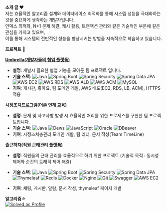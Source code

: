 **소개 글 ❤**
<br>
저는 효율적인 알고리즘 설계와 데이터베이스 최적화를 통해 시스템 성능을 극대화하는 것을 중요하게 생각하는 개발자입니다. 
<br>
인덱스 최적화, N+1 문제 해결, 캐시 활용, 트랜잭션 관리와 같은 기술적인 부분에 깊은 관심을 가지고 있으며, 
<br>
이를 통해 시스템의 전반적인 성능을 향상시키는 방법을 지속적으로 학습하고 있습니다.


**프로젝트 🦍**

**[Umbrella(개발자들의 협업 플랫폼)](https://github.com/rlaxoehd4234/Umbrella)**
- **설명**: 개발시 필요한 협업 기능을 모아둔 팀 프로젝트 입니다.
- **기술 스택**:  ![Java](https://img.shields.io/badge/Java-8%2B-blue)
                  ![Spring Boot](https://img.shields.io/badge/Spring_Boot-2.5.0-green)
                  ![Spring Security](https://img.shields.io/badge/Spring_Security-5.5.0-blue)
                  ![Spring Data JPA](https://img.shields.io/badge/Spring_Data_JPA-2.5.0-blue)
                  ![AWS EC2](https://img.shields.io/badge/AWS_EC2-Black?logo=aws&logoColor=white)
                  ![AWS RDS](https://img.shields.io/badge/AWS_RDS-Black?logo=aws&logoColor=white)
                  ![AWS ALB](https://img.shields.io/badge/AWS_ALB-Black?logo=aws&logoColor=white)
                  ![AWS ACM](https://img.shields.io/badge/AWS_ACM-Black?logo=aws&logoColor=white)
                  ![MySQL](https://img.shields.io/badge/MySQL-5.7-blue)
- **기여**: 게시판, 좋아요, 팀 도메인 개발, AWS 배포(EC2, RDS, LB, ACM), HTTPS 적용

**[시정조치프로그램(더존 연계 교육)](https://github.com/rlaxoehd4234/douzoneCorrectiveAction)**
- **설명**: 문제 및 사고사항 발생 시 효율적인 처리를 위한 프로세스를 구현한 팀 프로젝트입니다.
- **기술 스택**:  ![Java](https://img.shields.io/badge/Java-8%2B-blue)
                  ![Dews](https://img.shields.io/badge/Dews-1.0-orange)  <!-- 듀스에 대한 배지는 없어 대체 배지로 표시 -->
                  ![JavaScript](https://img.shields.io/badge/JavaScript-ES6-yellow)
                  ![Oracle](https://img.shields.io/badge/Oracle-12c-blue)
                  ![DBeaver](https://img.shields.io/badge/DBeaver-7.3.2-blue)
- **기여**: 시정조치총관리 도메인 개발, 팀 리더, 문서 작성(Team TimeLine)

**[출근하자(직원 근태관리 플랫폼)](https://github.com/chulgunhaza/chulgunhaza-backend)**
- **설명**: 직원들의 근태 관리를 효율적으로 하기 위한 프로젝트 (기술적 목적 : 동시성 제어와 순간의 트래픽 제어 해결)
- **기술 스택**: ![Java](https://img.shields.io/badge/Java-8%2B-blue)
                 ![Spring Boot](https://img.shields.io/badge/Spring_Boot-2.5.0-green)
                 ![Spring Security](https://img.shields.io/badge/Spring_Security-5.5.0-blue)
                 ![Spring Data JPA](https://img.shields.io/badge/Spring_Data_JPA-2.5.0-blue)
  ![Thymeleaf](https://img.shields.io/badge/Thymeleaf-3.x-006F39)
     ![Redis](https://img.shields.io/badge/Redis-6.x-DC382D)
![Docker](https://img.shields.io/badge/Docker-20.x-blue)
![Nginx](https://img.shields.io/badge/Nginx-1.x-lightgray)
![Git](https://img.shields.io/badge/Git-2.x-F05032)
![Swagger](https://img.shields.io/badge/Swagger-API%20Docs-brightgreen)
                 ![AWS EC2](https://img.shields.io/badge/AWS_EC2-Black?logo=aws&logoColor=white)

- **기여**: 채팅, 게시판, 알람, 문서 작성, thymeleaf 페이지 개발


**알고리즘 💦**
<br>
[![Solved.ac Profile](http://mazassumnida.wtf/api/v2/generate_badge?boj=rlaxoehd4234)](https://solved.ac/rlaxoehd4234/)



